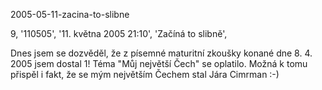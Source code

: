 2005-05-11-zacina-to-slibne

9, '110505', '11. května 2005 21:10', 'Začíná to slibně',

Dnes jsem se dozvěděl, že z písemné maturitní zkoušky konané
dne 8. 4. 2005 jsem dostal 1! Téma "Můj největší Čech" se oplatilo.
Možná k tomu přispěl i fakt, že se mým největším Čechem stal
Jára Cimrman :-)
